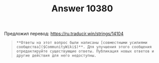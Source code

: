 ﻿---
title: "Answer 10380"
se.owner.user_id: 240512
se.owner.display_name: "MSDN.WhiteKnight"
se.owner.link: "https://ru.meta.stackoverflow.com/users/240512/msdn-whiteknight"
se.answer_id: 10380
se.question_id: 9998
se.post_type: answer
se.is_accepted: True
---
<p>Предложил перевод: <a href="https://ru.traducir.win/strings/14104" rel="nofollow noreferrer">https://ru.traducir.win/strings/14104</a></p>

<blockquote>
  <p><code>**Ответы на этот вопрос были написаны [совместными усилиями сообщества]($CommunityWiki$)**. Для улучшения этого сообщения отредактируйте существующие ответы. Публикация новых ответов и другие действия для него недоступны.</code></p>
</blockquote>
